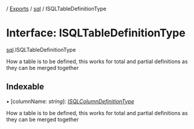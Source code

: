 [](../README.md) / [Exports](../modules.md) / [sql](../modules/sql.md) / ISQLTableDefinitionType

# Interface: ISQLTableDefinitionType

[sql](../modules/sql.md).ISQLTableDefinitionType

How a table is to be defined, this works for total and
partial definitions as they can be merged together

## Indexable

▪ [columnName: *string*]: [*ISQLColumnDefinitionType*](sql.isqlcolumndefinitiontype.md)

How a table is to be defined, this works for total and
partial definitions as they can be merged together

